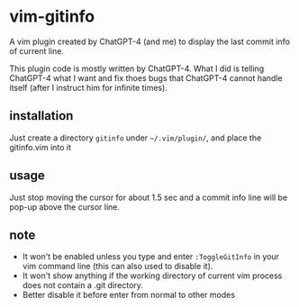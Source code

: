 # vim-gitinfo
A vim plugin created by ChatGPT-4 (and me) to display the last commit info of current line.

This plugin code is mostly written by ChatGPT-4. What I did is telling ChatGPT-4 what I want 
and fix thoes bugs that ChatGPT-4 cannot handle itself (after I instruct him for infinite times).

## installation
Just create a directory `gitinfo` under `~/.vim/plugin/`, and place the gitinfo.vim into it

## usage
Just stop moving the cursor for about 1.5 sec and a commit info line will be pop-up above the cursor line.

## note
+ It won't be enabled unless you type and enter `:ToggleGitInfo` in your vim command line (this can 
also used to disable it).
+ It won't show anything if the working directory of current vim process does not contain a .git directory.
+ Better disable it before enter from normal to other modes


